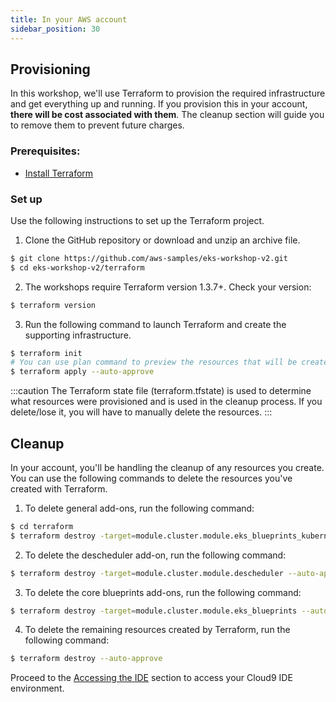 ```yaml
---
title: In your AWS account
sidebar_position: 30
---
```


## Provisioning

In this workshop, we'll use Terraform to provision the required infrastructure and get everything up and running. If you provision this in your account, **there will be cost associated with them**. The cleanup section will guide you to remove them to prevent future charges.

### Prerequisites:
 - [Install Terraform](https://developer.hashicorp.com/terraform/tutorials/aws-get-started/install-cli)

### Set up
Use the following instructions to set up the Terraform project.

1. Clone the GitHub repository or download and unzip an archive file.

```bash test=false
$ git clone https://github.com/aws-samples/eks-workshop-v2.git
$ cd eks-workshop-v2/terraform
```
2. The workshops require Terraform version 1.3.7+. Check your version:

```bash test=false
$ terraform version
```
3. Run the following command to launch Terraform and create the supporting infrastructure.

```bash test=false
$ terraform init
# You can use plan command to preview the resources that will be create if you want
$ terraform apply --auto-approve 
```

:::caution
The Terraform state file (terraform.tfstate) is used to determine what resources were provisioned and is used in the cleanup process. If you delete/lose it, you will have to manually delete the resources.
:::

## Cleanup

In your account, you'll be handling the cleanup of any resources you create. You can use the following commands to delete the resources you've created with Terraform.

1. To delete general add-ons, run the following command:

```bash test=false
$ cd terraform
$ terraform destroy -target=module.cluster.module.eks_blueprints_kubernetes_addons --auto-approve
```

2. To delete the descheduler add-on, run the following command:
```bash test=false
$ terraform destroy -target=module.cluster.module.descheduler --auto-approve
```

3. To delete the core blueprints add-ons, run the following command:
```bash test=false
$ terraform destroy -target=module.cluster.module.eks_blueprints --auto-approve
```

4. To delete the remaining resources created by Terraform, run the following command:
```bash test=false
$ terraform destroy --auto-approve
```

Proceed to the [Accessing the IDE](../ide) section to access your Cloud9 IDE environment.
